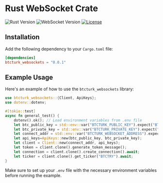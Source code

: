 # Rust WebSocket Crate

![Rust Version](https://img.shields.io/badge/rust-1.65+-green.svg)
![WebSocket Version](https://img.shields.io/badge/websocket-0.0.1-blue.svg)
[![License](https://img.shields.io/badge/license-MIT-green.svg)](https://opensource.org/licenses/MIT)

## Installation

Add the following dependency to your `Cargo.toml` file:

```toml
[dependencies]
btcturk_websockets = "0.0.1"
```

## Example Usage

Here's an example of how to use the `btcturk_websockets` library:

```rust
use btcturk_websockets::{Client, ApiKeys};
use dotenv::dotenv;

#[tokio::test]
async fn general_test() {
    dotenv().ok(); // Load environment variables from .env file
    let btc_public_key = std::env::var("BTCTURK_PUBLIC_KEY").expect("BTCTURK_PUBLIC_KEY must be set.");
    let btc_private_key = std::env::var("BTCTURK_PRIVATE_KEY").expect("BTCTURK_PRIVATE_KEY must be set.");
    let connect_addr = std::env::var("BTCTURK_WEBSOCKET_ADDRESS").expect("BTCTURK_PRIVATE_KEY must be set.");
    let api_keys=ApiKeys::new(btc_public_key, btc_private_key);
    let client = Client::new(connect_addr, api_keys);
    let token = client.clone().generate_token_message();
    let connection = client.clone().create_connection().await;
    let ticker = client.clone().get_ticker("BTCTRY").await;
}
```

Make sure to set up your `.env` file with the necessary environment variables before running the example.
